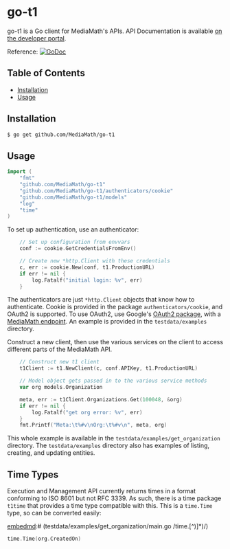 go-t1
=====

go-t1 is a Go client for MediaMath's APIs. API Documentation is available [on the developer portal](https://developer.mediamath.com/docs/TerminalOne_API_Overview).

Reference: [![GoDoc](https://godoc.org/github.com/MediaMath/go-t1?status.svg)](https://godoc.org/github.com/MediaMath/go-t1)

## Table of Contents
- [Installation](#installation)
- [Usage](#usage)

## Installation

```bash
$ go get github.com/MediaMath/go-t1
```

## Usage

[embedmd]:# (testdata/examples/get_organization/main.go /import/ /\)/)
```go
import (
	"fmt"
	"github.com/MediaMath/go-t1"
	"github.com/MediaMath/go-t1/authenticators/cookie"
	"github.com/MediaMath/go-t1/models"
	"log"
	"time"
)
```

To set up authentication, use an authenticator:

[embedmd]:# (testdata/examples/get_organization/main.go /.*Set up config/ /log\.Fatalf[^}]*\}/)
```go
	// Set up configuration from envvars
	conf := cookie.GetCredentialsFromEnv()

	// Create new *http.Client with these credentials
	c, err := cookie.New(conf, t1.ProductionURL)
	if err != nil {
		log.Fatalf("initial login: %v", err)
	}
```

The authenticators are just `*http.Client` objects that know how to authenticate. Cookie is provided in the package `authenticators/cookie`, and OAuth2 is supported. To use OAuth2, use Google's [OAuth2 package](https://github.com/golang/oauth2), with a [MediaMath endpoint](https://github.com/golang/oauth2/blob/master/mediamath/mediamath.go). An example is provided in the `testdata/examples` directory.

Construct a new client, then use the various services on the client to access different parts of the MediaMath API.

[embedmd]:# (testdata/examples/get_organization/main.go /.*Construct new t1/ /fmt.Printf\("Meta:.*\)/)
```go
	// Construct new t1 client
	t1Client := t1.NewClient(c, conf.APIKey, t1.ProductionURL)

	// Model object gets passed in to the various service methods
	var org models.Organization

	meta, err := t1Client.Organizations.Get(100048, &org)
	if err != nil {
		log.Fatalf("get org error: %v", err)
	}
	fmt.Printf("Meta:\t%#v\nOrg:\t%#v\n", meta, org)
```

This whole example is available in the `testdata/examples/get_organization` directory. The `testdata/examples` directory also has examples of listing, creating, and updating entities.

## Time Types

Execution and Management API currently returns times in a format conforming to ISO 8601 but not RFC 3339. As such, there is a time package `t1time` that provides a time type compatible with this. This is a `time.Time` type, so can be converted easily:

[embedmd]:# (testdata/examples/get_organization/main.go /time\.[^)]*\)/)
```go
time.Time(org.CreatedOn)
```
